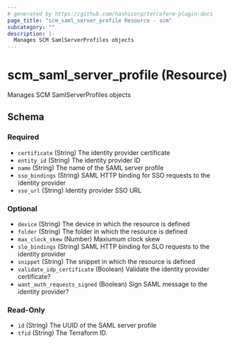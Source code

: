 ```yaml
---
# generated by https://github.com/hashicorp/terraform-plugin-docs
page_title: "scm_saml_server_profile Resource - scm"
subcategory: ""
description: |-
  Manages SCM SamlServerProfiles objects
---
```


# scm_saml_server_profile (Resource)

Manages SCM SamlServerProfiles objects



<!-- schema generated by tfplugindocs -->
## Schema

### Required

- `certificate` (String) The identity provider certificate
- `entity_id` (String) The identity provider ID
- `name` (String) The name of the SAML server profile
- `sso_bindings` (String) SAML HTTP binding for SSO requests to the identity provider
- `sso_url` (String) Identity provider SSO URL

### Optional

- `device` (String) The device in which the resource is defined
- `folder` (String) The folder in which the resource is defined
- `max_clock_skew` (Number) Maxiumum clock skew
- `slo_bindings` (String) SAML HTTP binding for SLO requests to the identity provider
- `snippet` (String) The snippet in which the resource is defined
- `validate_idp_certificate` (Boolean) Validate the identity provider certificate?
- `want_auth_requests_signed` (Boolean) Sign SAML message to the identity provider?

### Read-Only

- `id` (String) The UUID of the SAML server profile
- `tfid` (String) The Terraform ID.
